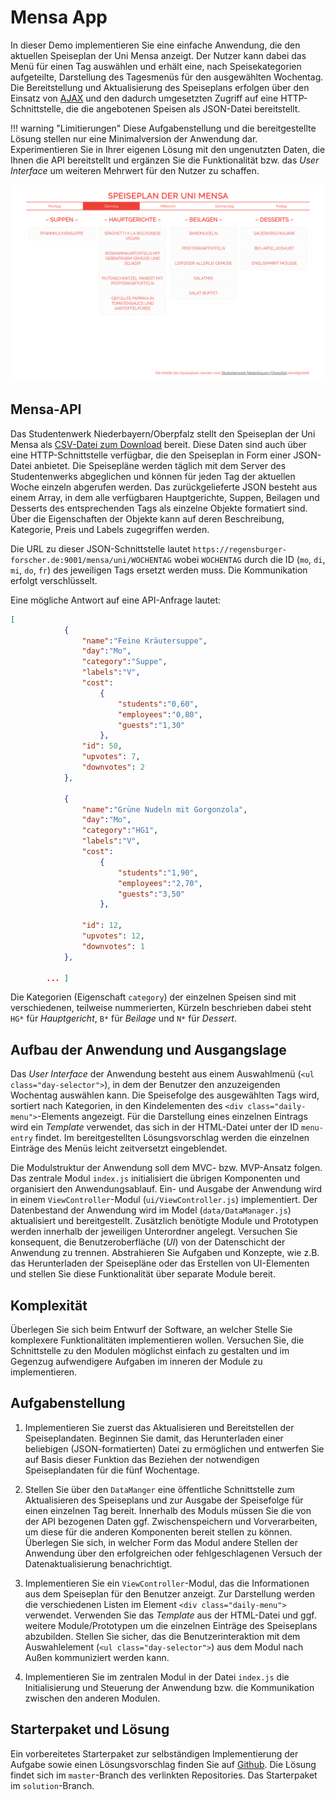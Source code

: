 <a class="github-button button" href="https://github.com/Multimedia-Engineering-Regensburg-Demos/MME-MensaApp"></a> 
# Mensa App

In dieser Demo implementieren Sie eine einfache Anwendung, die den aktuellen Speiseplan der Uni Mensa anzeigt. Der Nutzer kann dabei das Menü für einen Tag auswählen und erhält eine, nach Speisekategorien aufgeteilte, Darstellung des Tagesmenüs für den ausgewählten Wochentag. Die Bereitstellung und Aktualisierung des Speiseplans erfolgen über den Einsatz von [AJAX](https://regensburger-forscher.de/mme/MME/ajax/#ajax) und den dadurch umgesetzten Zugriff auf eine HTTP-Schnittstelle, die die angebotenen Speisen als JSON-Datei bereitstellt. 

!!! warning "Limitierungen"
	Diese Aufgabenstellung und die bereitgestellte Lösung stellen nur eine Minimalversion der Anwendung dar. Experimentieren Sie in Ihrer eigenen Lösung mit den ungenutzten Daten, die Ihnen die API bereitstellt und ergänzen Sie die Funktionalität bzw. das *User Interface* um weiteren Mehrwert für den Nutzer zu schaffen.

![Screenshot der Simon-Says-App](img/mensa-app-complete.png)


## Mensa-API

Das Studentenwerk Niederbayern/Oberpfalz stellt den Speiseplan der Uni Mensa als [CSV-Datei zum Download](http://www.stwno.de/joomla/de/gastronomie/speiseplan/uni-regensburg/mensa-mittags) bereit. Diese Daten sind auch über eine HTTP-Schnittstelle verfügbar, die den Speiseplan in Form einer JSON-Datei anbietet. Die Speisepläne werden täglich mit dem Server des Studentenwerks abgeglichen und können für jeden Tag der aktuellen Woche einzeln abgerufen werden. Das zurückgelieferte JSON besteht aus einem Array, in dem alle verfügbaren Hauptgerichte, Suppen, Beilagen und Desserts des entsprechenden Tags als einzelne Objekte formatiert sind. Über die Eigenschaften der Objekte kann auf deren Beschreibung, Kategorie, Preis und Labels zugegriffen werden. 

Die URL zu dieser JSON-Schnittstelle lautet `https://regensburger-forscher.de:9001/mensa/uni/WOCHENTAG` wobei `WOCHENTAG` durch die ID (`mo`, `di`, `mi`, `do`, `fr`) des jeweiligen Tags ersetzt werden muss. Die Kommunikation erfolgt verschlüsselt.

Eine mögliche Antwort auf eine API-Anfrage lautet:

``` json
[
            {
                "name":"Feine Kräutersuppe",
                "day":"Mo",
                "category":"Suppe",
                "labels":"V",
                "cost":
                    {
                        "students":"0,60",
                        "employees":"0,80",
                        "guests":"1,30"
                    },
                "id": 50,
                "upvotes": 7,
                "downvotes": 2
            },

            {
                "name":"Grüne Nudeln mit Gorgonzola",
                "day":"Mo",
                "category":"HG1",
                "labels":"V",
                "cost":
                    {
                        "students":"1,90",
                        "employees":"2,70",
                        "guests":"3,50"
                    },

                "id": 12,
                "upvotes": 12,
                "downvotes": 1
            },

        ... ]
```

Die Kategorien (Eigenschaft `category`) der einzelnen Speisen sind mit verschiedenen, teilweise nummerierten, Kürzeln beschrieben dabei steht `HG*` für *Hauptgericht*, `B*` für *Beilage* und `N*` für *Dessert*.

## Aufbau der Anwendung und Ausgangslage

Das *User Interface* der Anwendung besteht aus einem Auswahlmenü (`<ul class="day-selector">`), in dem der Benutzer den anzuzeigenden Wochentag auswählen kann. Die Speisefolge des ausgewählten Tags wird, sortiert nach Kategorien, in den Kindelementen des `<div class="daily-menu">`-Elements angezeigt. Für die Darstellung eines einzelnen Eintrags wird ein *Template* verwendet, das sich in der HTML-Datei unter der ID `menu-entry` findet. Im bereitgestellten Lösungsvorschlag werden die einzelnen Einträge des Menüs leicht zeitversetzt eingeblendet.

Die Modulstruktur der Anwendung soll dem MVC- bzw. MVP-Ansatz folgen. Das zentrale Modul `index.js` initialisiert die übrigen Komponenten und organisiert den Anwendungsablauf. Ein- und Ausgabe der Anwendung wird in einem `ViewController`-Modul (`ui/ViewController.js`) implementiert. Der Datenbestand der Anwendung wird im Model (`data/DataManager.js`) aktualisiert und bereitgestellt. Zusätzlich benötigte Module und Prototypen werden innerhalb der jeweiligen Unterordner angelegt. Versuchen Sie konsequent, die Benutzeroberfläche (*UI*) von der Datenschicht der Anwendung zu trennen. Abstrahieren Sie Aufgaben und Konzepte, wie z.B. das Herunterladen der Speisepläne oder das Erstellen von UI-Elementen und stellen Sie diese Funktionalität über separate Module bereit.

## Komplexität

Überlegen Sie sich beim Entwurf der Software, an welcher Stelle Sie komplexere Funktionalitäten implementieren wollen. Versuchen Sie, die Schnittstelle zu den Modulen möglichst einfach zu gestalten und im Gegenzug aufwendigere Aufgaben im inneren der Module zu implementieren.

## Aufgabenstellung

1. Implementieren Sie zuerst das Aktualisieren und Bereitstellen der Speiseplandaten. Beginnen Sie damit, das Herunterladen einer beliebigen (JSON-formatierten) Datei zu ermöglichen und entwerfen Sie auf Basis dieser Funktion das Beziehen der notwendigen Speiseplandaten für die fünf Wochentage. 

2. Stellen Sie über den `DataManger` eine öffentliche Schnittstelle zum Aktualisieren des Speiseplans und zur Ausgabe der Speisefolge für einen einzelnen Tag bereit. Innerhalb des Moduls müssen Sie die von der API bezogenen Daten ggf. Zwischenspeichern und Vorverarbeiten, um diese für die anderen Komponenten bereit stellen zu können. Überlegen Sie sich, in welcher Form das Modul andere Stellen der Anwendung über den erfolgreichen oder fehlgeschlagenen Versuch der Datenaktualisierung benachrichtigt.


3. Implementieren Sie ein `ViewController`-Modul, das die Informationen aus dem Speiseplan für den Benutzer anzeigt. Zur Darstellung werden die verschiedenen Listen im Element `<div class="daily-menu">` verwendet. Verwenden Sie das *Template* aus der HTML-Datei und ggf. weitere Module/Prototypen um die einzelnen Einträge des Speiseplans abzubilden. Stellen Sie sicher, das die Benutzerinteraktion mit dem Auswahlelement (`<ul class="day-selector">`) aus dem Modul nach Außen kommuniziert werden kann.

4. Implementieren Sie im zentralen Modul in der Datei `index.js` die Initialisierung und Steuerung der Anwendung bzw. die Kommunikation zwischen den anderen Modulen.

## Starterpaket und Lösung

Ein vorbereitetes Starterpaket zur selbständigen Implementierung der Aufgabe sowie einen Lösungsvorschlag finden Sie auf [Github](https://github.com/Multimedia-Engineering-Regensburg-Demos/MME-MensaApp). Die Lösung findet sich im `master`-Branch des verlinkten Repositories. Das Starterpaket im `solution`-Branch.
